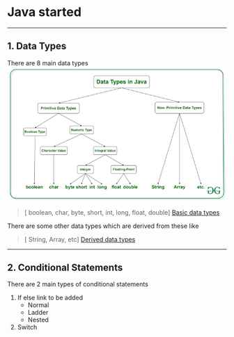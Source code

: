 # Java started 
___
## 1. Data Types
There are 8 main data types
![DATA TYPES](https://github.com/VishalSJ97/VishalSJ97/blob/main/Data%20Types.png)

> [ boolean, char, byte, short, int, long, float, double]   [Basic data types](https://github.com/VishalSJ97/JavaStarted/blob/main/Lab-01-Start%20Core/src/com/app/Assg1.java)

There are some other data types which are derived from these like

> [ String, Array, etc]   [Derived data types](https://github.com/VishalSJ97/JavaStarted/blob/main/Lab-01-Start%20Core/src/com/app/Assg2.java)
___
## 2. Conditional Statements

There are 2 main types of conditional statements
1. If else link to be added
   - Normal
   - Ladder
   - Nested
2. Switch
